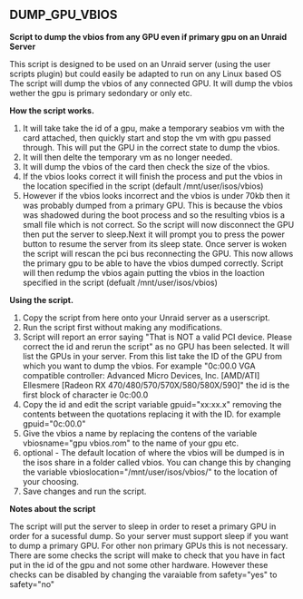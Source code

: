 ## **DUMP_GPU_VBIOS**
**Script to dump the vbios from any GPU even if primary gpu on an Unraid Server**

This script is designed to be used on an Unraid server (using the user scripts plugin) but could easily be adapted to run on any Linux based OS
The script will dump the vbios of any connected GPU. It will dump the vbios wether the gpu is primary sedondary or only etc.

**How the script works.**
1. It will take take the id of a gpu, make a temporary seabios vm with the card attached, then quickly start and stop the vm with gpu passed through. This will put the GPU in the correct state to dump the vbios.
2. It will then delte the temporary vm as no longer needed.
3. It will dump the vbios of the card then check the size of the vbios. 
4. If the vbios looks correct it will finish the process and put the vbios in the location specified in the script (default /mnt/user/isos/vbios) 
5. However if the vbios looks incorrect and the vbios is under 70kb then it was probably dumped from a primary GPU. This is because the vbios was shadowed during the boot process and so the resulting vbios is a small file which is not correct. So the script will now disconnect the GPU then put the server to sleep.Next it will prompt you to press the power button to resume the server from its sleep state. Once server is woken the script will rescan the pci bus reconnecting the GPU. This now allows the primary gpu to be able to have the vbios dumped correctly. Script will then redump the vbios again putting the vbios in the loaction specified in the script (defualt /mnt/user/isos/vbios)


**Using the script.**

1. Copy the script from here onto your Unraid server as a userscript.
2. Run the script first without making any modifications.
3. Script will report an error saying  "That is NOT a valid PCI device. Please correct the id and rerun the script" as no GPU has been selected. It will list the GPUs in your server. From this list take the ID of the GPU from which you want to dump the vbios. For example "0c:00.0 VGA compatible controller: Advanced Micro Devices, Inc. [AMD/ATI] Ellesmere [Radeon RX 470/480/570/570X/580/580X/590]" the id is the first block of character ie 0c:00.0
4. Copy the id and edit the script variable   gpuid="xx:xx.x"  removing the contents between the quotations replacing it with the ID. for example gpuid="0c:00.0"
5. Give the vbios a name by replacing the contens of the variable vbiosname="gpu vbios.rom" to the name of your gpu etc.
6. optional - The default location of where the vbios will be dumped is in the isos share in a folder called vbios. You can change this by changing the variable vbioslocation="/mnt/user/isos/vbios/" to the location of your choosing.
7. Save changes and run the script.


**Notes about the script**

The script will put the server to sleep in order to reset a primary GPU in order for a sucessful dump. So your server must support sleep if you want to dump a primary GPU. For other non primary GPUs this is not necessary.
There are some checks the script will make to check that you have in fact put in the id of the gpu and not some other hardware. However these checks can be disabled by changing the varaiable from safety="yes" to safety="no"

